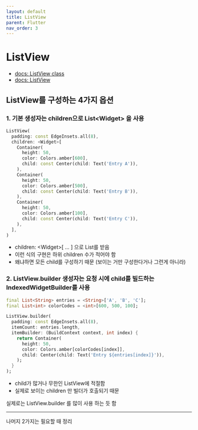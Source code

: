 ```yaml
---
layout: default
title: ListView
parent: Flutter
nav_order: 3
---
```


# ListView

- [docs: ListView class](https://api.flutter.dev/flutter/widgets/ListView-class.html)
- [docs: ListView](https://docs.flutter.dev/development/ui/layout#listview)

## ListView를 구성하는 4가지 옵션

### 1. 기본 생성자는 children으로 List\<Widget> 을 사용

```dart
ListView(
  padding: const EdgeInsets.all(8),
  children: <Widget>[
    Container(
      height: 50,
      color: Colors.amber[600],
      child: const Center(child: Text('Entry A')),
    ),
    Container(
      height: 50,
      color: Colors.amber[500],
      child: const Center(child: Text('Entry B')),
    ),
    Container(
      height: 50,
      color: Colors.amber[100],
      child: const Center(child: Text('Entry C')),
    ),
  ],
)
```

- children: \<Widget>[ ... ] 으로 List를 받음
- 이런 식의 구현은 하위 children 수가 적어야 함
- 왜냐하면 모든 child를 구성하기 때문 (보이는 거만 구성한다거나 그런게 아니라)

### 2. ListView.builder 생성자는 요청 시에 child를 빌드하는 IndexedWidgetBuilder를 사용

```dart
final List<String> entries = <String>['A', 'B', 'C'];
final List<int> colorCodes = <int>[600, 500, 100];

ListView.builder(
  padding: const EdgeInsets.all(8),
  itemCount: entries.length,
  itemBuilder: (BuildContext context, int index) {
    return Container(
      height: 50,
      color: Colors.amber[colorCodes[index]],
      child: Center(child: Text('Entry ${entries[index]}')),
    );
  }
);
```

- child가 많거나 무한인 ListView에 적절함
- 실제로 보이는 children 만 빌더가 호출되기 때문

실제로는 ListView.builder 를 많이 사용 하는 듯 함

---

나머지 2가지는 필요할 때 정리
